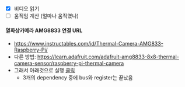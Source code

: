 - [x] 비디오 읽기
- [ ] 움직임 계산 (얼마나 움직였나)

#### 열화상카메라 AMG8833 연결 URL

- https://www.instructables.com/id/Thermal-Camera-AMG833-Raspberry-Pi/
- 다른 방법: https://learn.adafruit.com/adafruit-amg8833-8x8-thermal-camera-sensor/raspberry-pi-thermal-camera
- 그래서 아래것으로 실행 [클릭](https://github.com/adafruit/Adafruit_CircuitPython_AMG88xx)
  - 3개의 dependency 중에 bus와 register는 끝났음
  
